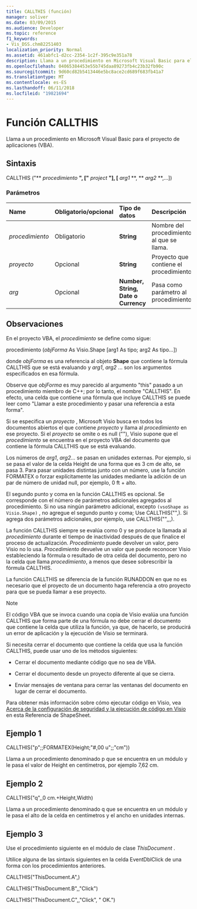 ```yaml
---
title: CALLTHIS (función)
manager: soliver
ms.date: 03/09/2015
ms.audience: Developer
ms.topic: reference
f1_keywords:
- Vis_DSS.chm82251403
localization_priority: Normal
ms.assetid: 461abfc1-d2cc-2354-1c2f-395c9e351a78
description: Llama a un procedimiento en Microsoft Visual Basic para el proyecto de aplicaciones (VBA).
ms.openlocfilehash: 04065384453e55b745daa89273fb4c23b32fb90c
ms.sourcegitcommit: 9d60cd82b5413446e5bc8ace2cd689f683fb41a7
ms.translationtype: MT
ms.contentlocale: es-ES
ms.lasthandoff: 06/11/2018
ms.locfileid: "19821694"
---
```

# <a name="callthis-function"></a>Función CALLTHIS

Llama a un procedimiento en Microsoft Visual Basic para el proyecto de aplicaciones (VBA).
  
## <a name="syntax"></a>Sintaxis

CALLTHIS ("** *procedimiento* **", ["** *project* **"], [** *arg1* **, ** *arg2* **,...]) 
  
### <a name="parameters"></a>Parámetros

|**Name**|**Obligatorio/opcional**|**Tipo de datos**|**Descripción**|
|:-----|:-----|:-----|:-----|
| _procedimiento_ <br/> |Obligatorio  <br/> |**String** <br/> | Nombre del procedimiento al que se llama.  <br/> |
| _proyecto_ <br/> |Opcional  <br/> |**String** <br/> |Proyecto que contiene el procedimiento.  <br/> |
| _arg_ <br/> |Opcional  <br/> |**Number, String, Date o Currency** <br/> |Pasa como parámetro al procedimiento.  <br/> |
   
## <a name="remarks"></a>Observaciones

En el proyecto VBA, el *procedimiento* se define como sigue: 
  
procedimiento (*objForma* As Visio.Shape [arg1 As tipo; arg2 As tipo...]) 
  
donde *objForma* es una referencia al objeto **Shape** que contiene la fórmula CALLTHIS que se está evaluando y _arg1_, *arg2* ... son los argumentos especificados en esa fórmula. 
  
Observe que *objForma* es muy parecido al argumento "this" pasado a un procedimiento miembro de C++; por lo tanto, el nombre "CALLTHIS". En efecto, una celda que contiene una fórmula que incluye CALLTHIS se puede leer como "Llamar a este procedimiento y pasar una referencia a esta forma". 
  
Si se especifica un _proyecto_ , Microsoft Visio busca en todos los documentos abiertos el que contiene _proyecto_ y llama al _procedimiento_ en ese proyecto. Si el _proyecto_ se omite o es null (""), Visio supone que el _procedimiento_ se encuentra en el proyecto VBA del documento que contiene la fórmula CALLTHIS que se está evaluando. 
  
Los números de _arg1_, _arg2..._ se pasan en unidades externas. Por ejemplo, si se pasa el valor de la celda Height de una forma que es 3 cm de alto, se pasa 3. Para pasar unidades distintas junto con un número, use la función FORMATEX o forzar explícitamente las unidades mediante la adición de un par de número de unidad null, por ejemplo, 0 ft + alto. 
  
El segundo punto y coma en la función CALLTHIS es opcional. Se corresponde con el número de parámetros adicionales agregados al procedimiento. Si no usa ningún parámetro adicional, excepto `(vsoShape as Visio.Shape)` , no agregue el segundo punto y coma; Use CALLTHIS("",). Si agrega dos parámetros adicionales, por ejemplo, use CALLTHIS("",,,). 
  
La función CALLTHIS siempre se evalúa como 0 y se produce la llamada al _procedimiento_ durante el tiempo de inactividad después de que finalice el proceso de actualización.  _Procedimiento_ puede devolver un valor, pero Visio no lo usa.  _Procedimiento_ devuelve un valor que puede reconocer Visio estableciendo la fórmula o resultado de otra celda del documento, pero no la celda que llama _procedimiento_, a menos que desee sobrescribir la fórmula CALLTHIS.
  
La función CALLTHIS se diferencia de la función RUNADDON en que no es necesario que el proyecto de un documento haga referencia a otro proyecto para que se pueda llamar a ese proyecto. 
  
> [!NOTE]
>  El código VBA que se invoca cuando una copia de Visio evalúa una función CALLTHIS que forma parte de una fórmula no debe cerrar el documento que contiene la celda que utiliza la función, ya que, de hacerlo, se producirá un error de aplicación y la ejecución de Visio se terminará. 
  
Si necesita cerrar el documento que contiene la celda que usa la función CALLTHIS, puede usar uno de los métodos siguientes: 
  
- Cerrar el documento mediante código que no sea de VBA.
    
- Cerrar el documento desde un proyecto diferente al que se cierra.
    
- Enviar mensajes de ventana para cerrar las ventanas del documento en lugar de cerrar el documento.
    
Para obtener más información sobre cómo ejecutar código en Visio, vea [Acerca de la configuración de seguridad y la ejecución de código en Visio](about-security-settings-and-running-code-in-visio-shapesheet.md) en esta Referencia de ShapeSheet. 
  
## <a name="example-1"></a>Ejemplo 1

CALLTHIS("p";;FORMATEX(Height;"#,00 u";;"cm"))
  
Llama a un procedimiento denominado p que se encuentra en un módulo y le pasa el valor de Height en centímetros, por ejemplo 7,62 cm.
  
## <a name="example-2"></a>Ejemplo 2

CALLTHIS("q",,0 cm.+Height,Width)
  
Llama a un procedimiento denominado q que se encuentra en un módulo y le pasa el alto de la celda en centímetros y el ancho en unidades internas.
  
## <a name="example-3"></a>Ejemplo 3

Use el procedimiento siguiente en el módulo de clase *ThisDocument* . 
  
Utilice alguna de las sintaxis siguientes en la celda EventDblClick de una forma con los procedimientos anteriores.
  
CALLTHIS("ThisDocument.A",)
  
CALLTHIS("ThisDocument.B",,"Click")
  
CALLTHIS("ThisDocument.C",,"Click", " OK.")
  

